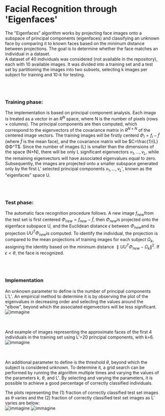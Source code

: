# Facial Recognition through **'Eigenfaces'**


The "Eigenfaces" algorithm works by projecting face images onto a subspace of principal components (eigenfaces) and classifying an unknown face by comparing it to known faces based on the minimum distance between projections. The goal is to determine whether the face matches an individual in a dataset. <br>
A dataset of 40 individuals was considered (not available in the repository), each with 10 available images. It was divided into a training set and a test set by partitioning the images into two subsets, selecting k images per subject for training and 10-k for testing.

<br><br>

### Training phase:
The implementation is based on principal component analysis. Each image is treated as a vector in an $R^N$ space, where N is the number of pixels (rows × columns). The principal components are then computed, which correspond to the eigenvectors of the covariance matrix in $R^{N \times N}$ of the centered image vectors. The training images will be firstly centerd $Φ_l=f_l- \hat{f}$ (where $\hat{f}$ is the mean face), and the covariance matrix will be $C=\frac{1}{L} ΦΦ^T$. Since the number of images (L) is smaller than the dimensions of the space (N×N), there will be only L significant eigenvectors ${v_1,…,v_L}$, while the remaining eigenvectors will have associated eigenvalues equal to zero. Subsequently, the images are projected onto a smaller subspace generated only by the first L′ selected principal components ${v_1,…,v_L′}$, known as the "eigenfaces" space U.

<br><br>


### Test phase:
The automatic face recognition procedure follows. A new image $f_{new}$​ from the test set is first centered $Φ_{new}=f_{new}−\hat{f}$, then $Φ_{new}$​ is projected onto the eigenface subspace U, and the Euclidean distance $ϵ$ between $Φ_{new}$​ and its projection $UU^TΦ_{new}$​ is computed. To identify the individual, the projection is compared to the mean projections of training images for each subject $Ω_k$​, assigning the identity based on the minimum distance $∥UU^T Φ_{new} − Ω_k∥^2$. If $ϵ<θ$, the face is recognized.


<br><br>

### Implementation
An unknown parameter to define is the number of principal components L′L′. An empirical method to determine it is by observing the plot of the eigenvalues in decreasing order and selecting the values around the "elbow", beyond which the associated eigenvectors will be less significant. 
<br>
![immagine](https://github.com/user-attachments/assets/cc3e48d9-606a-4f2b-a8f3-5a3aaa071fe2)

<br><br>
And example of images representing the approximate faces of the first 4 individuals in the training set using L′=20 principal components, with k=6.
<br>
![immagine](https://github.com/user-attachments/assets/d483bd22-ddd1-44ae-aa26-7c5c90ef2583)

<br><br>
An additional parameter to define is the threshold $θ$, beyond which the subject is considered unknown. To determine it, a grid search can be performed by running the algorithm multiple times and varying the values of the parameters k, $θ$, and L′. By selecting and varying the parameters, it is possible to achieve a good percentage of correctly classified individuals. <br>

The plots representing the (1) fraction of correctly classified test set images as θ varies and the (2) fraction of correctly classified test set images as L′ varies are below:
<br>
![immagine](https://github.com/user-attachments/assets/44ca11ea-145e-4e7b-bffd-f2a90f9b1be3)
![immagine](https://github.com/user-attachments/assets/87d3bb75-0a53-466b-958a-22efd0f4035d)













